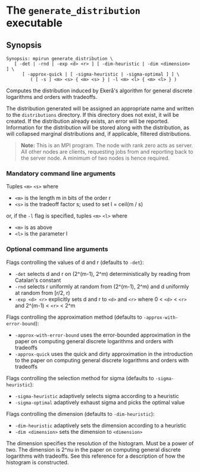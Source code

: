 # The <code>generate_distribution</code> executable

## Synopsis
```console
Synopsis: mpirun generate_distribution \
   [ -det | -rnd | -exp <d> <r> ] [ -dim-heuristic | -dim <dimension> ] \
      [ -approx-quick | [ -sigma-heuristic | -sigma-optimal ] ] \
         ( [ -s ] <m> <s> { <m> <s> } | -l <m> <l> { <m> <l> } )
```

Computes the distribution induced by Ekerå's algorithm for general discrete logarithms and orders with tradeoffs.

The distribution generated will be assigned an appropriate name and written to the <code>distributions</code> directory. If this directory does not exist, it will be created. If the distribution already exists, an error will be reported. Information for the distribution will be stored along with the distribution, as will collapsed marginal distributions and, if applicable, filtered distributions.

> <b>Note:</b> This is an MPI program. The node with rank zero acts as server. All other nodes are clients, requesting jobs from and reporting back to the server node. A minimum of two nodes is hence required.

### Mandatory command line arguments
Tuples <code>\<m\></code> <code>\<s\></code> where
- <code>\<m\></code> is the length m in bits of the order r
- <code>\<s\></code> is the tradeoff factor s; used to set l = ceil(m / s)

or, if the <code>-l</code> flag is specified, tuples <code>\<m\></code> <code>\<l\></code> where
- <code>\<m\></code> is as above
- <code>\<l\></code> is the parameter l

### Optional command line arguments
Flags controlling the values of d and r (defaults to <code>-det</code>):
- <code>-det</code> selects d and r on (2^(m-1), 2^m) deterministically by reading from Catalan's constant
- <code>-rnd</code> selects r uniformly at random from (2^(m-1), 2^m) and d uniformly at random from [r/2, r)
- <code>-exp \<d\> \<r\></code> explicitly sets d and r to <code>\<d\></code> and <code>\<r\></code> where 0 < <code>\<d\></code> < <code>\<r\></code> and 2^(m-1) < <code>\<r\></code> < 2^m

Flags controlling the approximation method (defaults to <code>-approx-with-error-bound</code>):
- <code>-approx-with-error-bound</code> uses the error-bounded approximation in the paper on computing general discrete logarithms and orders with tradeoffs
- <code>-approx-quick</code> uses the quick and dirty approximation in the introduction to the paper on computing general discrete logarithms and orders with tradeoffs

Flags controlling the selection method for sigma (defaults to <code>-sigma-heuristic</code>):
- <code>-sigma-heuristic</code> adaptively selects sigma according to a heuristic
- <code>-sigma-optimal</code> adaptively exhaust sigma and picks the optimal value

Flags controlling the dimension (defaults to <code>-dim-heuristic</code>):
- <code>-dim-heuristic</code> adaptively sets the dimension according to a heuristic
- <code>-dim \<dimension\></code> sets the dimension to <code>\<dimension\></code>

The dimension specifies the resolution of the histogram. Must be a power of two. The dimension is 2^nu in the paper on computing general discrete logarithms with tradeoffs. See this reference for a description of how the histogram is constructed.
